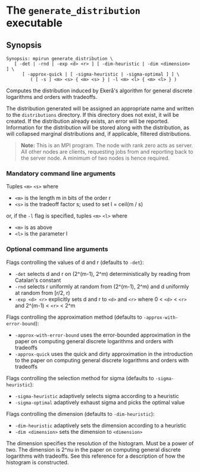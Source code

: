 # The <code>generate_distribution</code> executable

## Synopsis
```console
Synopsis: mpirun generate_distribution \
   [ -det | -rnd | -exp <d> <r> ] [ -dim-heuristic | -dim <dimension> ] \
      [ -approx-quick | [ -sigma-heuristic | -sigma-optimal ] ] \
         ( [ -s ] <m> <s> { <m> <s> } | -l <m> <l> { <m> <l> } )
```

Computes the distribution induced by Ekerå's algorithm for general discrete logarithms and orders with tradeoffs.

The distribution generated will be assigned an appropriate name and written to the <code>distributions</code> directory. If this directory does not exist, it will be created. If the distribution already exists, an error will be reported. Information for the distribution will be stored along with the distribution, as will collapsed marginal distributions and, if applicable, filtered distributions.

> <b>Note:</b> This is an MPI program. The node with rank zero acts as server. All other nodes are clients, requesting jobs from and reporting back to the server node. A minimum of two nodes is hence required.

### Mandatory command line arguments
Tuples <code>\<m\></code> <code>\<s\></code> where
- <code>\<m\></code> is the length m in bits of the order r
- <code>\<s\></code> is the tradeoff factor s; used to set l = ceil(m / s)

or, if the <code>-l</code> flag is specified, tuples <code>\<m\></code> <code>\<l\></code> where
- <code>\<m\></code> is as above
- <code>\<l\></code> is the parameter l

### Optional command line arguments
Flags controlling the values of d and r (defaults to <code>-det</code>):
- <code>-det</code> selects d and r on (2^(m-1), 2^m) deterministically by reading from Catalan's constant
- <code>-rnd</code> selects r uniformly at random from (2^(m-1), 2^m) and d uniformly at random from [r/2, r)
- <code>-exp \<d\> \<r\></code> explicitly sets d and r to <code>\<d\></code> and <code>\<r\></code> where 0 < <code>\<d\></code> < <code>\<r\></code> and 2^(m-1) < <code>\<r\></code> < 2^m

Flags controlling the approximation method (defaults to <code>-approx-with-error-bound</code>):
- <code>-approx-with-error-bound</code> uses the error-bounded approximation in the paper on computing general discrete logarithms and orders with tradeoffs
- <code>-approx-quick</code> uses the quick and dirty approximation in the introduction to the paper on computing general discrete logarithms and orders with tradeoffs

Flags controlling the selection method for sigma (defaults to <code>-sigma-heuristic</code>):
- <code>-sigma-heuristic</code> adaptively selects sigma according to a heuristic
- <code>-sigma-optimal</code> adaptively exhaust sigma and picks the optimal value

Flags controlling the dimension (defaults to <code>-dim-heuristic</code>):
- <code>-dim-heuristic</code> adaptively sets the dimension according to a heuristic
- <code>-dim \<dimension\></code> sets the dimension to <code>\<dimension\></code>

The dimension specifies the resolution of the histogram. Must be a power of two. The dimension is 2^nu in the paper on computing general discrete logarithms with tradeoffs. See this reference for a description of how the histogram is constructed.
